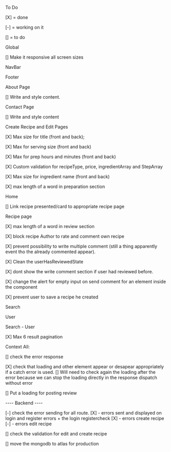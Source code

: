 To Do

[X] = done 

[-] = working on it 

[] = to do 

Global

[] Make it responsive all screen sizes

NavBar

Footer

About Page

[] Write and style content.

Contact Page

[] Write and style content

Create Recipe and Edit Pages

[X] Max size for title (front and back); 

[X] Max for serving size (front and back) 

[X] Max for prep hours and minutes (front and back) 

[X] Custom validation for recipeType, price, ingredientArray and StepArray

[X] Max size for ingredient name (front and back) 

[X] max length of a word in preparation section 

Home

[] Link recipe presented/card to appropriate recipe page 

Recipe page

[X] max length of a word in review section 

[X] block recipe Author to rate and comment own recipe 

[X] prevent possibility to write multiple comment (still a thing apparently event tho the already commented appear). 

[X] Clean the userHasReviewedState 

[X] dont show the write comment section if user had reviewed before. 

[X] change the alert for empty input on send comment for an element inside the component 

[X] prevent user to save a recipe he created 

Search

User

Search - User

[X] Max 6 result pagination

Context All:

[] check the error response 

[X] check that loading and other element appear or desapear appropriately if a catch error is used. 
[] Will need to check again the loading after the error because we can stop the loading directly in the response dispatch without error

[] Put a loading for posting review


---- Backend ----

[-] check the error sending for all route.
    [X] - errors sent and displayed on login and register errors + the login registercheck
    [X] -  errors create recipe
    [-] -  errors edit recipe

[] check the validation for edit and create recipe 

[] move the mongodb to atlas for production 

